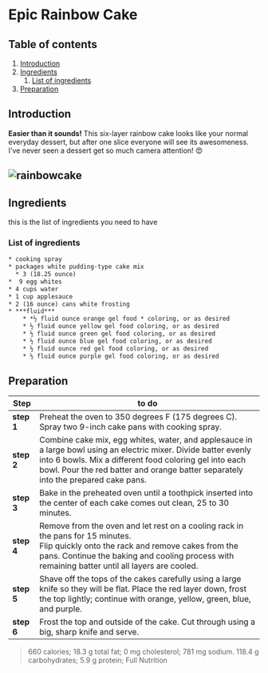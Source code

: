 # Epic Rainbow Cake

## Table of contents

1. [Introduction](#introduction)
2. [Ingredients](#ingredients)
    1. [List of ingredients](#list)
3. [Preparation](#prepa)

## Introduction <a name="introduction"></a>
**Easier than it sounds!** This six-layer rainbow cake looks like your normal everyday dessert, but after one slice everyone will see its awesomeness. I've never seen a dessert get so much camera attention! :heart_eyes:

![rainbowcake](https://user-images.githubusercontent.com/32261166/81910474-4d3e0a80-95cc-11ea-9dc8-623f21e7cebc.jpeg)
------

## Ingredients <a name = "Ingredients"></a>
this is the list of ingredients you need to have
### List of ingredients <a name="list"></a>
``` diff
* cooking spray
* packages white pudding-type cake mix
  * 3 (18.25 ounce)
*  9 egg whites
* 4 cups water
* 1 cup applesauce
* 2 (16 ounce) cans white frosting
* ***fluid***
    * *½ fluid ounce orange gel food * coloring, or as desired
    * ½ fluid ounce yellow gel food coloring, or as desired 
    * ½ fluid ounce green gel food coloring, or as desired
    * ½ fluid ounce blue gel food coloring, or as desired
    * ½ fluid ounce red gel food coloring, or as desired
    * ½ fluid ounce purple gel food coloring, or as desired
````


## Preparation <a name="prepa"></a>
|    Step             | to do       |
|----------------     | -------------|
|  **step 1**         | Preheat the oven to 350 degrees F (175 degrees C). Spray two 9-inch cake pans with cooking spray.|
| **step 2**          | Combine cake mix, egg whites, water, and applesauce in a large bowl using an electric mixer. Divide batter evenly into 6 bowls. Mix a different food coloring gel into each bowl. Pour the red batter and orange batter separately into the prepared cake pans.|
| **step 3**         | Bake in the preheated oven until a toothpick inserted into the center of each cake comes out clean, 25 to 30 minutes.|
| **step 4**         | Remove from the oven and let rest on a cooling rack in the pans for 15 minutes.<br> Flip quickly onto the rack and remove cakes from the pans. Continue the baking and cooling process with remaining batter until all layers are cooled.|
| **step 5**            | Shave off the tops of the cakes carefully using a large knife so they will be flat. Place the red layer down, frost the top lightly; continue with orange, yellow, green, blue, and purple.|
| **step 6**            | Frost the top and outside of the cake. Cut through using a big, sharp knife and serve.|

> 660 calories; 18.3 g total fat; 0 mg cholesterol; 781 mg sodium. 118.4 g carbohydrates; 5.9 g protein; Full Nutrition